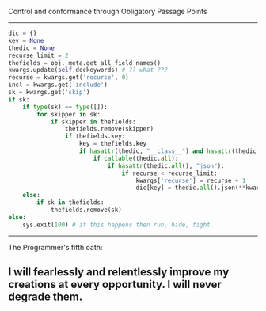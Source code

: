 Control and conformance through Obligatory Passage Points

---
```python
dic = {}
key = None
thedic = None
recurse_limit = 2
thefields = obj._meta.get_all_field_names()
kwargs.update(self.deckeywords) # ?? what ???
recurse = kwargs.get('recurse', 0)
incl = kwargs.get('include')
sk = kwargs.get('skip')
if sk:
    if type(sk) == type([]):
        for skipper in sk:
            if skipper in thefields:
                thefields.remove(skipper)
                if thefields.key:
                    key = thefields.key
                    if hasattr(thedic, "__class__") and hasattr(thedic, "all"):
                        if callable(thedic.all):
                            if hasattr(thedic.all(), "json"):
                                if recurse < recurse_limit:
                                    kwargs['recurse'] = recurse + 1
                                    dic[key] = thedic.all().json(**kwargs)
    else:
        if sk in thefields:
            thefields.remove(sk)
else:
    sys.exit(100) # if this happens then run, hide, fight
```

---
The Programmer's fifth oath:

I will fearlessly and relentlessly improve my creations at every opportunity. I will never degrade them.
---
